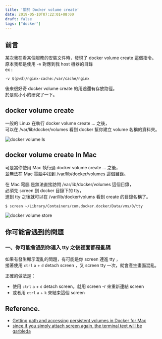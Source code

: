 ```yaml
---
title: '關於 Docker volume create'
date: 2019-05-10T07:22:01+08:00
draft: false
tags: ["docker"]
---
```


## 前言

某次我在看某個服務的安裝文件時，發現了 docker volume create 這個指令。  
原本我都是使用 -v 對應到我 host 機器的目錄  
ex :  

`-v $(pwd)/nginx-cache:/var/cache/nginx`

後來很好奇 docker volume create 的用途還有存放路徑。  
於是就小小的研究了一下。  

## docker volume create
一般的 Linux 在執行 docker volume create … 之後，  
可以在 /var/lib/docker/volumes 看到 docker 幫你建立 volume 名稱的資料夾。  

![docker volume ls](https://fblog.loopbai.com/images/2019/05/a001.jpg "docker volume ls")

## docker volume create In Mac
可是當你使用 Mac 執行過 docker volume create … 之後，  
並無法在 Mac 電腦中找到 /var/lib/docker/volumes 這個目錄。  

在 Mac 電腦 是無法直接訪問 /var/lib/docker/volumes 這個目錄，  
必須先 screen 到 docker 目錄下的 tty，  
進到 tty 之後就可以在 /var/lib/docker/volums 看到 create 的目錄名稱了。  

`$ screen ~/Library/Containers/com.docker.docker/Data/vms/0/tty`

![docker volume store](https://fblog.loopbai.com/images/2019/05/a002.jpg "docker volume store")


## 你可能會遇到的問題
### 一、你可能會遇到你連入 tty 之後裡面都是亂碼

如果有發生顯示混亂的問題，有可能是你 screen 連進 tty ，  
接著使用 `ctrl` `a` + `d` detach screen ，又 screen tty 一次，就會產生畫面混亂。  

正確的做法是：  

- 使用 `ctrl` `a` + `d` detach screen，就用 screen -r 來重新連結 screen
- 或者用 `ctrl` `a` + `k` 來結束這個 screen

## Reference.
- [Getting path and accessing persistent volumes in Docker for Mac](https://timonweb.com/posts/getting-path-and-accessing-persistent-volumes-in-docker-for-mac/)
- [since if you simply attach screen again, the terminal text will be garbleda](https://stackoverflow.com/questions/38532483/where-is-var-lib-docker-on-mac-os-x/55312677#55312677)
